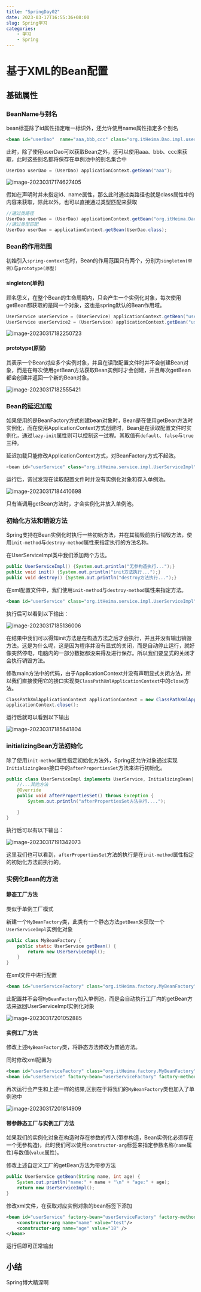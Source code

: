 ```yaml
---
title: "SpringDay02"
date: 2023-03-17T16:55:36+08:00
slug: Spring学习
categories:
    - 学习
    - Spring
---
```


# 基于XML的Bean配置

## 基础属性

### BeanName与别名

bean标签除了id属性指定唯一标识外，还允许使用name属性指定多个别名

```xml
<bean id="userDao"  name="aaa,bbb,ccc" class="org.itHeima.Dao.impl.userDaoImpl" />
```

此时，除了使用userDao可以获取Bean之外，还可以使用aaa、bbb、ccc来获取，此时这些别名都将保存在单例池中的别名集合中

```java
UserDao userDao = (UserDao) applicationContext.getBean("aaa");
```

![image-20230317174627405](https://cdn.jsdelivr.net/gh/mnmnmssd/hexoBlogimg@master/2023/03/upgit_20230317_1679046389_image-20230317174627405.png)

假如在声明时并未指定id、name属性，那么此时通过类路径也就是class属性中的内容来获取，除此以外，也可以直接通过类型匹配来获取

```java
//通过类路径
UserDao userDao = (UserDao) applicationContext.getBean("org.itHeima.Dao.impl.userDaoImpl");
//通过类型匹配
UserDao userDao = applicationContext.getBean(UserDao.class);
```



### Bean的作用范围

初始引入`spring-context`包时，Bean的作用范围只有两个，分别为`singleton(单例)`与`prototype(原型)`

#### singleton(单例)

顾名思义，在整个Bean的生命周期内，只会产生一个实例化对象，每次使用getBean都获取的是同一个对象，这也是spring默认的Bean作用域。

```java
UserService userService = (UserService) applicationContext.getBean("userService");
UserService userService2 = (UserService) applicationContext.getBean("userService");
```

![image-20230317182250723](https://cdn.jsdelivr.net/gh/mnmnmssd/hexoBlogimg@master/2023/03/upgit_20230317_1679048574_image-20230317182250723.png)

#### prototype(原型)

其表示一个Bean对应多个实例对象，并且在读取配置文件时并不会创建Bean对象，而是在每次使用getBean方法获取Bean实例时才会创建，并且每次getBean都会创建并返回一个新的Bean对象。

![image-20230317182555421](https://cdn.jsdelivr.net/gh/mnmnmssd/hexoBlogimg@master/2023/03/upgit_20230317_1679048756_image-20230317182555421.png)

### Bean的延迟加载

如果使用的是BeanFactory方式创建bean对象时，Bean是在使用getBean方法时实例化，而在使用ApplicationContext方式创建时，Bean是在读取配置文件时实例化，通过`lazy-init`属性则可以控制这一过程。其取值有`default`、`false`与`true`三种。

延迟加载只能修改ApplicationContext方式，对BeanFactory方式不起效。

```java
<bean id="userService" class="org.itHeima.service.impl.UserServiceImpl" lazy-init="true" />
```

运行后，调试发现在读取配置文件时并没有实例化对象和存入单例池。

![image-20230317184410698](https://cdn.jsdelivr.net/gh/mnmnmssd/hexoBlogimg@master/2023/03/upgit_20230317_1679049851_image-20230317184410698.png)

只有当调用getBean方法时，才会实例化并放入单例池。

### 初始化方法和销毁方法

Spring支持在Bean实例化时执行一些初始方法，并在其销毁前执行销毁方法，使用`init-method`与`destroy-method`属性来指定执行的方法名称。

在UserServiceImpl类中我们添加两个方法。

```java
public UserServiceImpl() {System.out.println("无参构造执行...");}
public void init() {System.out.println("init方法执行...");}
public void destroy() {System.out.println("destroy方法执行...");}
```

在xml配置文件中，我们使用`init-method`与`destroy-method`属性来指定方法。

```xml
<bean id="userService" class="org.itHeima.service.impl.UserServiceImpl" init-method="init" destroy-method="destroy">
```

执行后可以看到以下输出：

![image-20230317185136006](https://cdn.jsdelivr.net/gh/mnmnmssd/hexoBlogimg@master/2023/03/upgit_20230317_1679050297_image-20230317185136006.png)

在结果中我们可以得知init方法是在构造方法之后才会执行，并且并没有输出销毁方法。这是为什么呢，这是因为程序并没有显式的关闭，而是自动停止运行，就好像突然停电，电脑内的一部分数据都没来得及进行保存。所以我们要显式的关闭才会执行销毁方法。

修改main方法中的代码，由于ApplicationContext并没有声明显式关闭方法，所以我们直接使用它的接口实现类`ClassPathXmlApplicationContext`中的`close`方法。

```java
ClassPathXmlApplicationContext applicationContext = new ClassPathXmlApplicationContext("applicationContext.xml");
applicationContext.close();
```

运行后就可以看到以下输出

![image-20230317185641804](https://cdn.jsdelivr.net/gh/mnmnmssd/hexoBlogimg@master/2023/03/upgit_20230317_1679050604_image-20230317185641804.png)

### initializingBean方法初始化

除了使用`init-method`属性指定初始化方法外，Spring还允许对象通过实现`InitializingBean`接口中的`afterPropertiesSet`方法来进行初始化。

```java
public class UserServiceImpl implements UserService, InitializingBean{
    //...其他方法
	@Override
    public void afterPropertiesSet() throws Exception {
        System.out.println("afterPropertiesSet方法执行....");

    }
}
```

执行后可以有以下输出：

![image-20230317191342073](https://cdn.jsdelivr.net/gh/mnmnmssd/hexoBlogimg@master/2023/03/upgit_20230317_1679051623_image-20230317191342073.png)

这里我们也可以看到，`afterPropertiesSet`方法的执行是在`init-method`属性指定的初始化方法前执行的。

### 实例化Bean的方法

#### 静态工厂方法

类似于单例工厂模式

新建一个`MyBeanFactory`类，此类有一个静态方法`getBean`来获取一个`UserServiceImpl`实例化对象

```java
public class MyBeanFactory {
    public static UserService getBean() {
        return new UserServiceImpl();
    }
}
```

在xml文件中进行配置

```xml
<bean id="userServiceFactory" class="org.itHeima.factory.MyBeanFactory" factory-method="getBean" />
```

此配置并不会将`MyBeanFactory`加入单例池，而是会自动执行工厂内的getBean方法来返回UserServiceImpl实例化对象

![image-20230317201052885](https://cdn.jsdelivr.net/gh/mnmnmssd/hexoBlogimg@master/2023/03/upgit_20230317_1679055056_image-20230317201052885.png)

#### 实例工厂方法

修改上述`MyBeanFactory`类，将静态方法修改为普通方法。

同时修改xml配置为

```xml
<bean id="userServiceFactory" class="org.itHeima.factory.MyBeanFactory" />
<bean id="userService" factory-bean="userServiceFactory" factory-method="getBean"/>
```

再次运行会产生和上述一样的结果,区别在于将我们的`MyBeanFactory`类也加入了单例池中

![image-20230317201814909](https://cdn.jsdelivr.net/gh/mnmnmssd/hexoBlogimg@master/2023/03/upgit_20230317_1679055497_image-20230317201814909.png)

#### 带参静态工厂与实例工厂方法

如果我们的实例化对象在构造时存在参数的传入(带参构造，Bean实例化必须存在一个无参构造)，此时我们可以使用`constructor-arg`标签来指定参数名称(`name`属性)与数值(`value`属性)。

修改上述自定义工厂的getBean方法为带参方法

```java
public UserService getBean(String name, int age) {
    System.out.println("name:" + name + "\n" + "age:" + age);
    return new UserServiceImpl();
}
```

修改xml文件，在获取对应实例对象的bean标签下添加

```xml
<bean id="userService" factory-bean="userServiceFactory" factory-method="getBean">
    <constructor-arg name="name" value="test"/>
    <constructor-arg name="age" value="18" />
</bean>
```

运行后即可正常输出

## 小结

Spring博大精深啊

